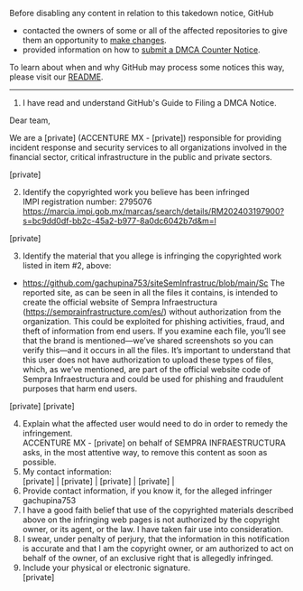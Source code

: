 Before disabling any content in relation to this takedown notice, GitHub
- contacted the owners of some or all of the affected repositories to give them an opportunity to [make changes](https://docs.github.com/en/github/site-policy/dmca-takedown-policy#a-how-does-this-actually-work).
- provided information on how to [submit a DMCA Counter Notice](https://docs.github.com/en/articles/guide-to-submitting-a-dmca-counter-notice).

To learn about when and why GitHub may process some notices this way, please visit our [README](https://github.com/github/dmca/blob/master/README.md#anatomy-of-a-takedown-notice).

---

1. ‎I have read and understand GitHub's Guide to Filing a DMCA Notice.

Dear team,

We are a [private] (ACCENTURE MX - [private]) responsible for providing incident response and security services to all organizations involved in the financial sector, critical infrastructure in the public and private sectors.

[private]

2.  Identify the copyrighted work you believe has been infringed  
IMPI registration number: 2795076  
https://marcia.impi.gob.mx/marcas/search/details/RM202403197900?s=bc9dd0df-bb2c-45a2-b977-8a0dc6042b7d&m=l

[private]
 
3. Identify the material that you allege is infringing the copyrighted work listed in item #2, above:  
- https://github.com/gachupina753/siteSemInfrastruc/blob/main/Sc
The reported site, as can be seen in all the files it contains, is intended to create the official website of Sempra Infraestructura (https://semprainfrastructure.com/es/) without authorization from the organization. This could be exploited for phishing activities, fraud, and theft of information from end users. If you examine each file, you’ll see that the brand is mentioned—we’ve shared screenshots so you can verify this—and it occurs in all the files. It’s important to understand that this user does not have authorization to upload these types of files, which, as we’ve mentioned, are part of the official website code of Sempra Infraestructura and could be used for phishing and fraudulent purposes that harm end users.

[private] [private]

4. Explain what the affected user would need to do in order to remedy the infringement.   
ACCENTURE MX - [private] on behalf of SEMPRA INFRAESTRUCTURA asks, in the most attentive way, to remove this content as soon as possible.  
5. My contact information:   
[private] |  [private] | [private] |  [private] |  
6. Provide contact information, if you know it, for the alleged infringer  
gachupina753  
7. I have a good faith belief that use of the copyrighted materials described above on the infringing web pages is not authorized by the copyright owner, or its agent, or the law. I have taken fair use into consideration.  
8. I swear, under penalty of perjury, that the information in this notification is accurate and that I am the copyright owner, or am authorized to act on behalf of the owner, of an exclusive right that is allegedly infringed.  
9. Include your physical or electronic signature.  
[private]
